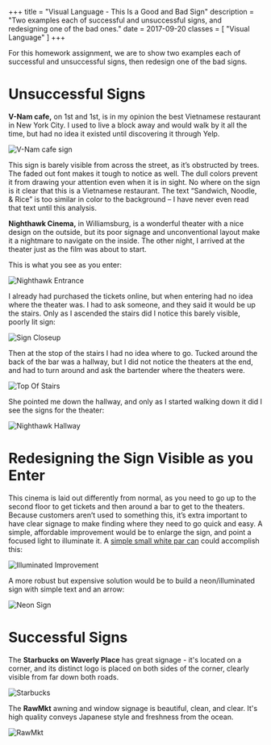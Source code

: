 +++
title = "Visual Language - This Is a Good and Bad Sign"
description = "Two examples each of successful and unsuccessful signs, and redesigning one of the bad ones."
date = 2017-09-20
classes = [
  "Visual Language"
]
+++

For this homework assignment, we are to show two examples each of successful and unsuccessful signs, then redesign one of the bad signs.

# Unsuccessful Signs
**V-Nam cafe,** on 1st and 1st, is in my opinion the best Vietnamese restaurant in New York City. I used to live a block away and would walk by it all the time, but had no idea it existed until discovering it through Yelp.

![V-Nam cafe sign](/blog/images/visual_language/v-nam-sign.jpg)

This sign is barely visible from across the street, as it’s obstructed by trees.  The faded out font makes it tough to notice as well.  The dull colors prevent it from drawing your attention even when it is in sight.  No where on the sign is it clear that this is a Vietnamese restaurant.   The text “Sandwich, Noodle, & Rice” is too similar in color to the background – I have never even read that text until this analysis.

**Nighthawk Cinema,** in Williamsburg, is a wonderful theater with a nice design on the outside, but its poor signage and unconventional layout make it a nightmare to navigate on the inside.  The other night, I arrived at the theater just as the film was about to start.  

This is what you see as you enter:

![Nighthawk Entrance](/blog/images/visual_language/NighthawkEntrance.jpg)

I already had purchased the tickets online, but when entering had no idea where the theater was.  I had to ask someone, and they said it would be up the stairs.  Only as I ascended the stairs did I notice this barely visible, poorly lit sign:

![Sign Closeup](/blog/images/visual_language/SignCloseup.JPG)

Then at the stop of the stairs I had no idea where to go.  Tucked around the back of the bar was a hallway, but I did not notice the theaters at the end, and had to turn around and ask the bartender where the theaters were.

![Top Of Stairs](/blog/images/visual_language/TopOfStairs.jpg)

She pointed me down the hallway, and only as I started walking down it did I see the signs for the theater:

![Nighthawk Hallway](/blog/images/visual_language/NighthawkHallway.jpg)

# Redesigning the Sign Visible as you Enter

This cinema is laid out differently from normal, as you need to go up to the second floor to get tickets and then around a bar to get to the theaters.  Because customers aren’t used to something this, it’s extra important to have clear signage to make finding where they need to go quick and easy.  A simple, affordable improvement would be to enlarge the sign, and point a focused light to illuminate it.  A [simple small white par can](http://www.starlight.com/stage-theater-lighting/mini-par-can) could accomplish this:

![Illuminated Improvement](/blog/images/visual_language/BrighterBiggerSign.png)

A more robust but expensive solution would be to build a neon/illuminated sign with simple text and an arrow:

![Neon Sign](/blog/images/visual_language/SignRevisionNeon.png)
 
# Successful Signs

The **Starbucks on Waverly Place** has great signage - it's located on a corner, and its distinct logo is placed on both sides of the corner, clearly visible from far down both roads.

![Starbucks](/blog/images/visual_language/starbucks.jpg)

The **RawMkt** awning and window signage is beautiful, clean, and clear.  It's high quality conveys Japanese style and freshness from the ocean.

![RawMkt](/blog/images/visual_language/rawmkt.jpg)

